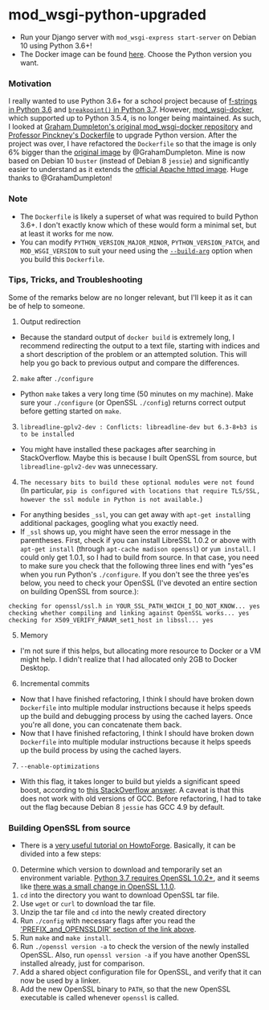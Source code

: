 # mod_wsgi-python-upgraded
- Run your Django server with `mod_wsgi-express start-server` on Debian 10 using Python 3.6+!
- The Docker image can be found [here](https://hub.docker.com/repository/docker/bartleby2718/mod_wsgi-python-upgraded/tags). Choose the Python version you want.

### **Motivation**
I really wanted to use Python 3.6+ for a school project because of [f-strings in Python 3.6](https://www.python.org/dev/peps/pep-0498/) and [`breakpoint()` in Python 3.7](https://www.python.org/dev/peps/pep-0553/). However, [mod_wsgi-docker](https://github.com/GrahamDumpleton/mod_wsgi-docker), which supported up to Python 3.5.4, is no longer being maintained. As such, I looked at [Graham Dumpleton's original mod_wsgi-docker repository](https://github.com/GrahamDumpleton/mod_wsgi-docker) and [Professor Pinckney's Dockerfile](https://github.com/thomaspinckney3/django-docker/blob/master/Dockerfile) to upgrade Python version. After the project was over, I have refactored the `Dockerfile` so that the image is only 6% bigger than the [original image](https://hub.docker.com/r/grahamdumpleton/mod-wsgi-docker) by @GrahamDumpleton. Mine is now based on Debian 10 `buster` (instead of Debian 8 `jessie`) and significantly easier to understand as it extends the [official Apache httpd image](https://hub.docker.com/_/httpd). Huge thanks to @GrahamDumpleton!

### **Note**
- The `Dockerfile` is likely a superset of what was required to build Python 3.6+. I don't exactly know which of these would form a minimal set, but at least it works for me now.
-  You can modify `PYTHON_VERSION_MAJOR_MINOR`, `PYTHON_VERSION_PATCH`, and `MOD_WSGI_VERSION` to suit your need using the [`--build-arg`](https://docs.docker.com/engine/reference/commandline/build/#set-build-time-variables---build-arg) option when you build this `Dockerfile`.

### **Tips, Tricks, and Troubleshooting**
Some of the remarks below are no longer relevant, but I'll keep it as it can be of help to someone.
1. Output redirection
  - Because the standard output of `docker build` is extremely long, I recommend redirecting the output to a text file, starting with indices and a short description of the problem or an attempted solution. This will help you go back to previous output and compare the differences.
2. `make` after `./configure`
  - Python `make` takes a very long time (50 minutes on my machine). Make sure your `./configure` (or OpenSSL `./config`) returns correct output before getting started on `make`.
3. `libreadline-gplv2-dev : Conflicts: libreadline-dev but 6.3-8+b3 is to be installed`
  - You might have installed these packages after searching in StackOverflow. Maybe this is because I built OpenSSL from source, but `libreadline-gplv2-dev` was unnecessary.
4. `The necessary bits to build these optional modules were not found` (In particular, `pip is configured with locations that require TLS/SSL, however the ssl module in Python is not available.`)
  - For anything besides `_ssl`, you can get away with `apt-get install`ing additional packages, googling what you exactly need.
  - If `_ssl` shows up, you might have seen the error message in the parentheses. First, check if you can install LibreSSL 1.0.2 or above with `apt-get install` (through `apt-cache madison openssl`) or `yum install`. I could only get 1.0.1, so I had to build from source. In that case, you need to make sure you check that the following three lines end with "yes"es when you run Python's `./configure`. If you don't see the three yes'es below, you need to check your OpenSSL (I've devoted an entire section on building OpenSSL from source.):
```
checking for openssl/ssl.h in YOUR_SSL_PATH_WHICH_I_DO_NOT_KNOW... yes
checking whether compiling and linking against OpenSSL works... yes
checking for X509_VERIFY_PARAM_set1_host in libssl... yes
```
5. Memory
  - I'm not sure if this helps, but allocating more resource to Docker or a VM might help. I didn't realize that I had allocated only 2GB to Docker Desktop.
6. Incremental commits
  - Now that I have finished refactoring, I think I should have broken down `Dockerfile` into multiple modular instructions because it helps speeds up the build and debugging process by using the cached layers. Once you're all done, you can concatenate them back.
  - Now that I have finished refactoring, I think I should have broken down `Dockerfile` into multiple modular instructions because it helps speeds up the build process by using the cached layers.
7. `--enable-optimizations`
  - With this flag, it takes longer to build but yields a significant speed boost, according to [this StackOverflow answer](https://stackoverflow.com/questions/41405728/what-does-enable-optimizations-do-while-compiling-python). A caveat is that this does not work with old versions of GCC. Before refactoring, I had to take out the flag because Debian 8 `jessie` has GCC 4.9 by default.

### Building OpenSSL from source
- There is a [very useful tutorial on HowtoForge](https://www.howtoforge.com/tutorial/how-to-install-openssl-from-source-on-linux). Basically, it can be divided into a few steps:
0) Determine which version to download and temporarily set an environment variable. [Python 3.7 requires OpenSSL 1.0.2+](https://github.com/python/cpython/blob/43364a7ae01fbe4288ef42622259a0038ce1edcc/setup.py#L414), and it seems like [there was a small change in OpenSSL 1.1.0](https://wiki.openssl.org/index.php/Compilation_and_Installation).
1) `cd` into the directory you want to download OpenSSL tar file.
2) Use `wget` or `curl` to download the tar file.
3) Unzip the tar file and `cd` into the newly created directory
4) Run `./config` with necessary flags after you read the ['PREFIX_and_OPENSSLDIR' section of the link above](https://wiki.openssl.org/index.php/Compilation_and_Installation#PREFIX_and_OPENSSLDIR).
5) Run `make` and `make install`.
6) Run `./openssl version -a` to check the version of the newly installed OpenSSL.
Also, run `openssl version -a` if you have another OpenSSL installed already, just for comparison.
7) Add a shared object configuration file for OpenSSL, and verify that it can now be used by a linker.
8) Add the new OpenSSL binary to `PATH`, so that the new OpenSSL executable is called whenever `openssl` is called.

